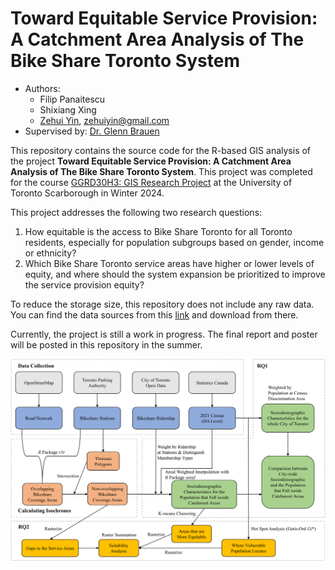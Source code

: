 # Toward Equitable Service Provision: A Catchment Area Analysis of The Bike Share Toronto System

- Authors: 
  - Filip Panaitescu
  - Shixiang Xing
  - [Zehui Yin](https://zehuiyin.github.io/), [zehuiyin@gmail.com](mailto:zehuiyin@gmail.com)
- Supervised by: [Dr. Glenn Brauen](https://www.utsc.utoronto.ca/geography/glenn-brauen)

This repository contains the source code for the R-based GIS analysis of the project **Toward Equitable Service Provision: A Catchment Area Analysis of The Bike Share Toronto System**. This project was completed for the course [GGRD30H3: GIS Research Project](https://utsc.calendar.utoronto.ca/course/ggrd30h3) at the University of Toronto Scarborough in Winter 2024.

This project addresses the following two research questions:
1. How equitable is the access to Bike Share Toronto for all Toronto residents, especially for population subgroups based on gender, income or ethnicity?
2. Which Bike Share Toronto service areas have higher or lower levels of equity, and where should the system expansion be prioritized to improve the service provision equity?

To reduce the storage size, this repository does not include any raw data. You can find the data sources from this [link](./Data/data_source.xlsx) and download from there.

Currently, the project is still a work in progress. The final report and poster will be posted in this repository in the summer.

![](./Graphs/Workflow.png)

